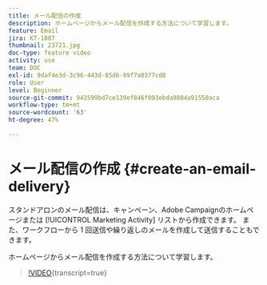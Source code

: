 ```yaml
---
title: メール配信の作成
description: ホームページからメール配信を作成する方法について学習します。
feature: Email
jira: KT-1807
thumbnail: 23721.jpg
doc-type: feature video
activity: use
team: DOC
exl-id: 9daf4e3d-3c96-443d-85d6-99f7a0377cd8
role: User
level: Beginner
source-git-commit: 943599bd7ce139ef846f093ebda9084a91550aca
workflow-type: tm+mt
source-wordcount: '63'
ht-degree: 47%

---
```


# メール配信の作成 {#create-an-email-delivery}

スタンドアロンのメール配信は、キャンペーン、Adobe Campaignのホームページまたは [!UICONTROL Marketing Activity] リストから作成できます。 また、ワークフローから 1 回送信や繰り返しのメールを作成して送信することもできます。

ホームページからメール配信を作成する方法について学習します。

>[!VIDEO](https://video.tv.adobe.com/v/23721?learn=on){transcript=true}
